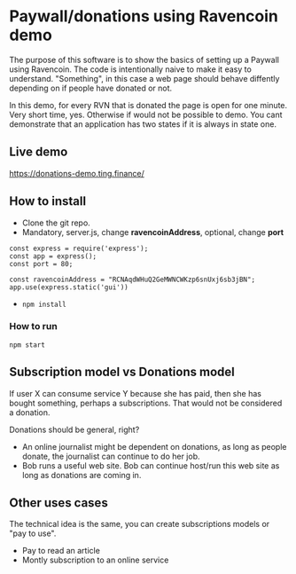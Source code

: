 # Paywall/donations using Ravencoin demo

The purpose of this software is to show the basics of setting up a Paywall using Ravencoin.
The code is intentionally naive to make it easy to understand.
"Something", in this case a web page should behave diffently depending on if people have donated or not.

In this demo, for every RVN that is donated the page is open for one minute.
Very short time, yes. Otherwise if would not be possible to demo.
You cant demonstrate that an application has two states if it is always in state one.

## Live demo
https://donations-demo.ting.finance/

## How to install
- Clone the git repo. 
- Mandatory, server.js, change **ravencoinAddress**, optional, change **port**
```
const express = require('express');
const app = express();
const port = 80;

const ravencoinAddress = "RCNAqdWHuQ2GeMWNCWKzp6snUxj6sb3jBN";
app.use(express.static('gui'))
```
- ```npm install```

### How to run
```
npm start
```
## Subscription model vs Donations model

If user X can consume service Y because she has paid, then she has bought something, perhaps a subscriptions.
That would not be considered a donation.

Donations should be general, right?

- An online journalist might be dependent on donations, as long as people donate, the journalist can continue to do her job.
- Bob runs a useful web site. Bob can continue host/run this web site as long as donations are coming in.

## Other uses cases

The technical idea is the same, you can create subscriptions models or "pay to use".
 - Pay to read an article
 - Montly subscription to an online service
